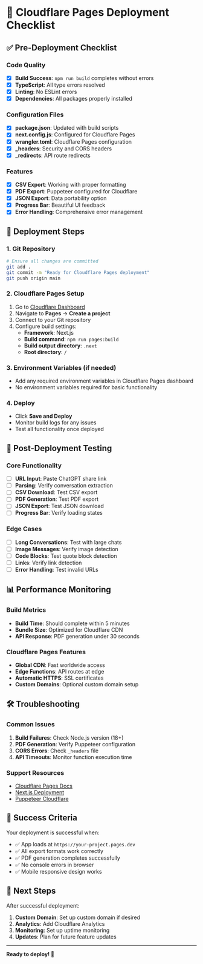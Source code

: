 # 🚀 Cloudflare Pages Deployment Checklist

## ✅ Pre-Deployment Checklist

### Code Quality
- [x] **Build Success**: `npm run build` completes without errors
- [x] **TypeScript**: All type errors resolved
- [x] **Linting**: No ESLint errors
- [x] **Dependencies**: All packages properly installed

### Configuration Files
- [x] **package.json**: Updated with build scripts
- [x] **next.config.js**: Configured for Cloudflare Pages
- [x] **wrangler.toml**: Cloudflare Pages configuration
- [x] **_headers**: Security and CORS headers
- [x] **_redirects**: API route redirects

### Features
- [x] **CSV Export**: Working with proper formatting
- [x] **PDF Export**: Puppeteer configured for Cloudflare
- [x] **JSON Export**: Data portability option
- [x] **Progress Bar**: Beautiful UI feedback
- [x] **Error Handling**: Comprehensive error management

## 🎯 Deployment Steps

### 1. Git Repository
```bash
# Ensure all changes are committed
git add .
git commit -m "Ready for Cloudflare Pages deployment"
git push origin main
```

### 2. Cloudflare Pages Setup
1. Go to [Cloudflare Dashboard](https://dash.cloudflare.com/)
2. Navigate to **Pages** → **Create a project**
3. Connect to your Git repository
4. Configure build settings:
   - **Framework**: Next.js
   - **Build command**: `npm run pages:build`
   - **Build output directory**: `.next`
   - **Root directory**: `/`

### 3. Environment Variables (if needed)
- Add any required environment variables in Cloudflare Pages dashboard
- No environment variables required for basic functionality

### 4. Deploy
- Click **Save and Deploy**
- Monitor build logs for any issues
- Test all functionality once deployed

## 🔧 Post-Deployment Testing

### Core Functionality
- [ ] **URL Input**: Paste ChatGPT share link
- [ ] **Parsing**: Verify conversation extraction
- [ ] **CSV Download**: Test CSV export
- [ ] **PDF Generation**: Test PDF export
- [ ] **JSON Export**: Test JSON download
- [ ] **Progress Bar**: Verify loading states

### Edge Cases
- [ ] **Long Conversations**: Test with large chats
- [ ] **Image Messages**: Verify image detection
- [ ] **Code Blocks**: Test quote block detection
- [ ] **Links**: Verify link detection
- [ ] **Error Handling**: Test invalid URLs

## 📊 Performance Monitoring

### Build Metrics
- **Build Time**: Should complete within 5 minutes
- **Bundle Size**: Optimized for Cloudflare CDN
- **API Response**: PDF generation under 30 seconds

### Cloudflare Pages Features
- **Global CDN**: Fast worldwide access
- **Edge Functions**: API routes at edge
- **Automatic HTTPS**: SSL certificates
- **Custom Domains**: Optional custom domain setup

## 🛠️ Troubleshooting

### Common Issues
1. **Build Failures**: Check Node.js version (18+)
2. **PDF Generation**: Verify Puppeteer configuration
3. **CORS Errors**: Check `_headers` file
4. **API Timeouts**: Monitor function execution time

### Support Resources
- [Cloudflare Pages Docs](https://developers.cloudflare.com/pages/)
- [Next.js Deployment](https://nextjs.org/docs/deployment)
- [Puppeteer Cloudflare](https://developers.cloudflare.com/pages/platform/functions/)

## 🎉 Success Criteria

Your deployment is successful when:
- ✅ App loads at `https://your-project.pages.dev`
- ✅ All export formats work correctly
- ✅ PDF generation completes successfully
- ✅ No console errors in browser
- ✅ Mobile responsive design works

## 📝 Next Steps

After successful deployment:
1. **Custom Domain**: Set up custom domain if desired
2. **Analytics**: Add Cloudflare Analytics
3. **Monitoring**: Set up uptime monitoring
4. **Updates**: Plan for future feature updates

---

**Ready to deploy! 🚀**
